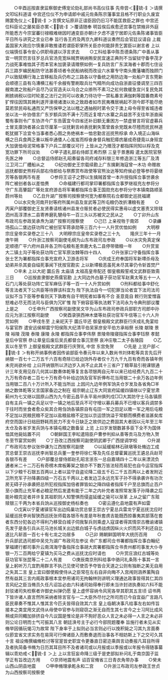 <!-- { "loadSidebar": true } -->
　　○辛酉巡按直隶监察御史傅宠论劾礼部尚书高仪往事  先帝尝＜锍-釒＞请撰文叩坛科道请  中宫还位仪不为申请郎中戚元佐条陈宗藩事宜且格不行职业久废宜赐罢免仪上＜锍-釒＞言撰文坛原非正谊臣因仍旧习不能匡救臣之罪也  中宫还位科臣论之屡矣臣亦累＜锍-釒＞覆请随奉  明旨俟后疾愈还宫事在禁掖非外庭所能悉方今宗室蕃衍禄粮难继因时通变臣亦朝计夕虑不遑宁居即元佐条陈诸事皆臣平日所与讲究之言业已奉  旨行各王府及两京九卿科道议奏然后会官廷议请自  上裁盖国家大政应尔慎重非敢推诿若谓臣职掌所关臣亦何能辞责乞罢臣以谢言者  上以仪端慎任事令安心供职毋遽以浮言求去
　　○工科给事中陈吾德条陈广中善从事宜一明赏罚言往岁总兵官汤克宽纵贼贾祸纳贿安民宜速正典刑不当留狱守备李茂才力战死事难恤其子而本官未加褒录请赠祭如例一复兵防言广东滨海者十郡而七住设兵三路岁编民船防守法甚善顷者令民船纳税而改设六水寨专守南头撒藩墉而独顾门户以致赋横行海上宜移船及兵仍布之三路各以守备统之用防边海一处船户言东筦新会顺德三县有乌漕横江船千余艘有警刷取兵壮气精所向成功自浙直征倭调至三四百艘南渡之败船户且尽乃议官造夫以乌合之众掺所不素习之舡何救缓急宜兴复民免其刷掳纳税以往时轮差之法行之则可以收勇力待功守一禁私番言满伽剌等国番商素号犷悍往因饵其微利遂开濠境诸澳以处之致趋者如市民夷襍居祸起不测今即不能尽绝莫若禁民毋私通而又严饬保甲之法以稽之遇抽税时苐令交于澳上毋令得至省城违者坐以法一补协借言广东岁额兵饷不满十万而近复增六水寨之兵益苦不支往年浙直闽蜀有事则令广东协济今广东告匮宜今四省还补旧额无重困方一禁虚冒言将官虚募兵士冒支廪饷者甚众宜尽厘革一议抚剿言岭表抚剿失策曾酋余党既未尽殪而抚民林道乾犹据下浍宜令当事者悉心图之务绝祸本一恤忠勤言巡抚熊桴承  命入境正山海纵横之日兵食两乏重以叛卒通倭人心岌岌而桴奋身督兵触犯瘴疠屡成奇捷竟以身殒宜大加褒恤毋泥常格事下户兵二部覆议可行  上皆从之乃赠茂才都指挥同知以桴及克宽功罪下所司议处
　　○甲子遣礼部右侍郎王希烈祭  三皇于景惠殿  遣太医院官祭  先医之神
　　○总督运侍郎赵孔昭奏留各司府减存料银三年修造浙江等五厂及清江卫河二厂艚船从之
　　○纪功御史王宗载续勘上广东擒剿海寇曾一木功  命赠故巡抚都御史熊桴兵部右侍郎给与祭葬赏布政使等官熊汝达等知府侯必登等参将晏继芳等各银两币有差
　　○参将王诏子之野以生擒贼首曾一本升授指挥佥事世袭余阵亡被创者各以差恤赉
　　○命福建行都司掌印署都指挥佥事罗继祖充左参将分守广东高肇韶广等处宣府游击将军署都指挥佥事王国勋充右参将分守本镇南路顺圣蔚州等处
　　○乙丑升湖广按察司按察使何宽为都察院右佥都御史巡抚福建
　　○以水灾免河南开封等府所属州县及宣武等卫所屯粮仍改折漕粮有差
　　○丙寅户部覆御史王友贤奏请核诸州县发仓赈贫者必使民得实惠毋以虚文塞责又除辖泗州高淳漂水二县寄养磨乳犍母牛一百三头以苏被灾之民从之
　　○丁卯升山东布政司左参政吴承焘为湖广按察司按察使
　　○己巳  上亲视牲于南郊
　　○录鹻场孤山二堡边获功阵亡被创官军蒋承勋等三百六十一人升赏优恤如例
　　大明穆宗庄皇帝实录卷之三十八
　大明穆宗庄皇帝实录卷之三十九
　　隆庆三年十一月庚午朔
　　○升浙江按察司副使毛纲为山东布政司左参政
　　○以水灾免真定保定顺德广平六府州县并各卫所屯粮有差朿鹿大名二县停带徵粮一年
　　○升赏宣大二镇土沟子等处获功阵亡官军原汝棘等四十四人
　　○升张家口守备指挥佥事张士艺为署都指挥佥事充宣府入卫游击将军
　　○庆成王府奉国将军新墆杀母及幼弟并杀其妾自缢死事闻下抚按官勘实  上以新墆极恶虽死未尽其辜仍令斩首焚尸
　　○辛未  上以大祀  圜丘告  太庙请  太祖高皇帝配还  御皇极殿誓戒文武群臣致斋三日
　　○巡按直隶御史燕儒官勘  上大同边外白墓子获功官军赵黄太等五十一人石门儿等处获功阵亡官军麻伍子等一百一十人升赏如例
　　○刑科都给事中舒化等言法者天下公共臣等待罪该科宜为  陛下执法自今一切犯罪当论者宜下法司法司议拟不当下臣等参看则天下孰敢有自干明宪者如事有不合  圣意竟自  敕行则爱憎喜怒难必尽无而法司与臣俱为冗旷惟  陛下俯容臣等执法敕下法司永为令典刑部议覆  上是之
　　○壬申升广西按察司副使吴文华为山东布政司参政兵部职方司郎中孙应元为浙江按察司副使
　　○癸酉录狭西神木堡等处获功官军牛信等三十六人升赏如例
　　○甲戌冬至  上亲祀天于  圜丘毕还  御皇极殿文武群臣行庆成礼免宴给与宴官胙  遣安远侯柳震宁阳侯陈大纪清平伯吴家彦安平伯方承裕祭  长陵  献陵  景陵  裕陵  茂陵  泰陵  康陵  永陵  都指挥佥事李伟祭  景陵帝陵寝指挥佥事李钰祭  孝懿皇后中官祭  恭让章皇后废后吴氏都督佥事沉至祭  哀冲庄敬二太子各陵园
　　○乙亥以冬至节  上御皇极殿文武群臣行庆贺礼  中宫  东宫免贺
　　○先是  上览户部＜锍-釒＞有称开纳事例者因传谕部臣令奏元年以来入数尚书刘体乾等具言先后开纳银一百七十二万五千六百有奇除已给边饷外存者仅十万九千九百有奇而各镇年例未完尚欲补给  上曰开纳银所以济边岁入尚不止此其十三省户丁粮草盐引税课银通计三年支用见存几何其以数奏体乾等复言各项银两自元年以来已给经费凡九百二十九万有奇存者二百七十万有奇今补给边饷及官军折俸布花当用银二十余万各边年例当用银二百八十万计所入不能当所出  上因问九边年例军饷夫仓岁发及各省角□羊纳之数体乾等又言国家备边之制在  祖宗朝止辽东大同宣府延缓四镇继以宁夏甘肃蓟州为七又继以固原山西为九今密云昌平永平易州俱列戍□□大其防守士马各镇原自有主兵一镇之兵足以守一镇之地后至兵不可守增以募兵募兵不已增以客兵调禁多于往时而坐食者愈众矣其合用刍饷各镇原自有屯田一军之田足以赡一军之用后屯粮不足加以民粮民粮不足加以盐粮盐粮不足加以京运馈饷溢于常额而横费者滋甚矣库府空而国计日绌田野耗而民力不支今日缺乏之故供边之费固其大者因以元年至三年太仓及各省岁发兵饷与本镇屯粮之数备呈  上览  上曰岁发银数甚多臣下全不为国体恤其他毙姑置不问
　　○朝鲜国王李昖遣陪臣户曹参判抑从善等贡马及方物入贺冬至节宴赏如例
　　○丁丑改江西按察司副使阴武卿于广西提调学校
　　○升湖广布政司左参议张仲谦为江西按察司副使
　　○以延缓榆林石硖墩等处脩边工成赏总督王崇古巡抚李尚智总兵董一奎参将徐仁等及先任总督霍冀巡抚王遴总兵赵苛各银币有差
　　○户部覆总督侍郎赵孔昭言浙东一总自嘉靖四十二年以来漂流负逋者米二十二万石有奇楞木席板筹架之银亦不下数万皆法轻而易犯也自今运官指挥以下少粮千石银五百两以上者以监守自盗论降二级五千石二千五百两以上者发附近卫所充军子孙降袭四级一万石五千两以上者发边卫永远充军子孙不得承袭许有功次房无碍子孙承袭把总所犯视指挥加倍者罪皆如之降四级者指挥千户至总旗而止百户至小旗而止充军者必粮足然后发遣有能于二年之内补完者准照常发落子孙降袭之后能补粮完足者并许复其祖职则人知警惧而侵盗延缓之毙可以渐革  上从之留广东赃赎银三千两为本省兵饷从巡按御史杨标奏也
　　○密云遵化县地震有声如雷
　　○戊寅以宁夏诸镇官军出边捣巢功赏总督王崇古宁夏总兵雷龙宁夏巡抚沈应时延缓巡抚李尚智狭西巡抚张师载各银币有差是年秋套虏吉能既西掠番夷其部落在套者东西分犯各边不得利乃移营白城子伺我掣兵则乘虚入寇谍者得其情崇古檄谕诸镇先发于是各引兵从花马池长城关出边抵白城子与虏战虏因纵火火炽而风不利还自比遂比凡斩首一百七十有七龙之功居多
　　○己卯  赐朝鲜国明年大统历百用
　　○升兵部武选司郎中吴兑为湖广布政司左参议  命广东都司佥书署都指挥佥事白翰纪掌福建行都司事升云南洱海守备指挥佥事胡大宾署都指挥佥书贵州都司事发大仆寺银一万二百两给宁夏镇为买马之费从巡抚沈应时请也
　　○升赏庄浪红古城等处获功官军张昆等二十二人有差
　　○庚辰南京刑科给事中骆问礼条陈十事其一言  皇上躬听万几宜酌用群言不执己见使可使否予夺皆合天道之公则有独断之美无自用之失其二言  皇上宜曰御使殿使侍从之臣常在左右自非向晦不入宫闱则涵养薰陶自然有益其三言内阁政事根本宜参用诸司无拘翰林则讲明义理通达政事皆得其仁其四言风纪之臣当脩员久任凡诏旨必由六科诸司始得奉行即未当许封进执奏如六科不能封驳诸司失检察者许御史纠弹仍愿  皇上虚怀容纳令风宪各举其职其五言顷  诏书两下皆许诸人直言然所采纳者除言官与一二大臣外尽付之所司而已今自宜益广言路凡臣民章奏不惟其人惟其言今匹夫皆得自效其六言  皇上临朝决事凡给事左右如传旨接本之类宜用文武侍从毋使中官参与则窥窃之渐无自而生其七言今之士习阿比成风稍或异同輙加排挤自今凡议国是惟论是非不狥好恶众人言之未必得一人言之未必非则公论日明而士气可振其八言  朝廷涣号主于必行今部院题覆奉  旨施行者未见从实脩举因循玩愒习为故常  陛下身率于上拟则必当言则必行以挽积毙之习其九言面奏仪莭宜省文求实务在易简可行俾诸臣入而敷奏退而治事各不相妨斯上下之交可久其十言  祖设脩撰编脩检讨等官寔皆史职宜令更番直日密迩乘舆言动奏报凡耳目所得及者执简备书脩为日历其耳目所不及者诸司或以月报或以季报或以年报令得随事纂辑以乖劝戒＜锍-釒＞上  上以言狂妄命降三级于是吏部拟补问礼于南京国子监学正有旨改边方用
　　○京师地震有声  诏百官脩省三日青衣角带办事
　　○癸未山西山阴县地震
　　○甲申脩理承乾永和二宫
　　○升浙江布政司左参政王世贞为山西按察司按察使
